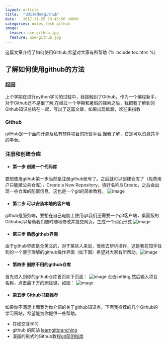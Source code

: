 ```yaml
---
layout: article
title:  "该如何使用github"
date:   2017-11-25 23:45:50 +0800
categories: notes_tech github
image:
  teaser: use-github.jpg
  feature: use-github.jpg
---
```

这篇文章介绍了如何使用Github,希望对大家有所帮助
{% include toc.html %}


## 了解如何使用github的方法
### 起因
上个学期在进行python学习的过程中，我接触到了Github，作为一个编程新手，对于Github还不是很了解,在经过一个学期和暑假的探索之后，我把我了解到的Github知识总结在一起，写出了这篇文章，如果出现纰漏，欢迎来指教
### Github

gitHub是一个面向开源及私有软件项目的托管平台,据我了解，它是可以资源共享的平台。

### 注册和创建仓库
* #### 第一步 创建一个代码库
要想使用github第一步当然是注册github账号了。之后就可以创建仓库了（免费用户只能建公共仓库），Create a New Repository，填好名称后Create，之后会出现一些仓库的配置信息，这也是一个git的简单教程。
![image](https://upload-images.jianshu.io/upload_images/2949750-927907b6e1de330f.png?imageMogr2/auto-orient/)

* #### 第二步 可以安装本地的客户端
github是服务端，要想在自己电脑上使用git我们还需要一个git客户端，桌面版的Github可以帮助我们随时随地修改并提交网页，生成一个网页形式
![image](https://ss3.bdstatic.com/70cFv8Sh_Q1YnxGkpoWK1HF6hhy/it/u=131887112,2818803151&fm=27&gp=0.jpg)

* #### 第三步 熟悉github界面
由于github界面是全英文的，对于某些人来说，很难去辨析操作，这是我在知乎找到的一个便于理解的github操作界面（如下图）希望对大家有所帮助。![image](https://pic2.zhimg.com/7c9d3403bf922b1663f56975869c829b_r.jpg)
* #### 第四步 删除不用的github仓库
首先进入到你的github仓库首页如下页面：
![image](https://pic1.zhimg.com/v2-0950a6807db409874350192b9cc9422f_r.jpg)
点击setting,然后输入项目名称，点击最下方的删除键，如图：
![image](https://pic3.zhimg.com/v2-45fdea60e09166ee9941d128d84d6833_r.jpg)

* #### 第五步 Github书籍推荐
 如果你不满足上面我为你介绍的关于github知识点，下面我推荐的几个Github的学习网站，希望能为你提供一些帮助。
- 在线交互学习 
- github 的网站 [learngitbranching](https://learngitbranching.js.org/?NODEMO)
- 漫画的形式的Github教程[git简明指南](http://rogerdudler.github.io/git-guide/index.zh.html)
